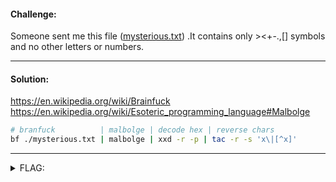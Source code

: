 #### Challenge:

Someone sent me this file ([mysterious.txt](./mysterious.txt ':ignore')) .It contains only ><+-.,[] symbols and no other letters or numbers.

---

#### Solution:

https://en.wikipedia.org/wiki/Brainfuck
https://en.wikipedia.org/wiki/Esoteric_programming_language#Malbolge

```bash
# branfuck          | malbolge | decode hex | reverse chars
bf ./mysterious.txt | malbolge | xxd -r -p | tac -r -s 'x\|[^x]'
```

---

<details><summary>FLAG:</summary>

```
d4rk{e50t3r1c_lAnguAg3_w1th_c@f3_b@b3_@t_1t5_b35t}c0de
```

</details>
